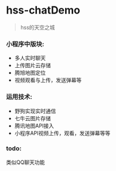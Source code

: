 # hss-chatDemo


>hss的天空之城


### 小程序中版块:

- 多人实时聊天
- 上传图片云存储
- 腾旭地图定位
- 视频观看与上传，发送弹幕等


### 运用技术:

- 野狗实现实时通信
- 七牛云图片存储
- 腾讯地图API接入
- 小程序API视频上传，观看，发送弹幕等等


### todo:
   类似QQ聊天功能
